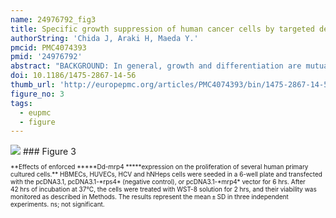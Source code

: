```yaml
---
name: 24976792_fig3
title: Specific growth suppression of human cancer cells by targeted delivery of Dictyostelium mitochondrial ribosomal protein S4.
authorString: 'Chida J, Araki H, Maeda Y.'
pmcid: PMC4074393
pmid: '24976792'
abstract: "BACKGROUND: In general, growth and differentiation are mutually exclusive but are cooperatively regulated throughout development. Thus, the process of a cell's switching from growth to differentiation is of great importance not only for the development of organisms but also for malignant transformation, in which this process is reversed. We have previously demonstrated using a Dictyostelium model system that the Dictyostelium mitochondrial ribosomal protein S4 (Dd-mrp4) gene expression is essential for the initiation of cell differentiation: Dd-mrp4-null cells fail to initiate differentiation, while the initial step of cell differentiation and the subsequent morphogenesis are markedly enhanced in mrp4 (OE) cells overexpressing the Dd-mrp4 in the extramitochondrial cytoplasm. This raised a possibility that the ectopically enforced expression of the Dd-mrp4 in human cells might inhibit their growth, particularly of malignant tumor cells, by inducing cell differentiation. METHODS: FOUR KINDS OF HUMAN TUMOR CELL LINES WERE TRANSFECTED BY THREE KIND OF VECTOR CONSTRUCTS (THE EMPTY VECTOR: pcDNA3.1 (Mock); pcDNA3.1-rps4 bearing Dictyostelium cytoplasmic ribosomal protein S4; pcDNA3.1-mrp4 bearing Dictyostelium mitochondrial ribosomal protein S4). As controls, four kinds of human primary cultured cells were similarly transfected by the above vector constructs. After transfection, growth kinetics of cells was analyzed using cell viability assay, and also the TUNEL method was used for evaluation of apoptotic cells. RESULTS: Ectopically expressed Dd-mrp4 suppressed cell proliferation through inducing apoptotic cell death specifically in the human lung adenocarcinoma (A549), epithelial cervical cancer (HeLa), hepatocellular carcinoma (HepG2) and colonic carcinoma (Caco-2), but not in primary cultured normal cells, such as human brain microvascular endothelial cells (HBMECs); human umbilical vein endothelial cells (HUVECs) and human normal hepatocytes (hHeps™), with one exception (human cardiac fibloblasts (HCF)). CONCLUSION: The present finding that the ectopically enforced expression of Dd-mrp4 in human several tumor cell lines specifically suppresses their proliferation suggests strongly that the Dd-mrp4 gene derived from Dictyostelium mitochondria may provide a new promising therapeutic strategy for disrupting cell viability pathways in human cancers."
doi: 10.1186/1475-2867-14-56
thumb_url: 'http://europepmc.org/articles/PMC4074393/bin/1475-2867-14-56-3.gif'
figure_no: 3
tags:
  - eupmc
  - figure
---
```

<img src='http://europepmc.org/articles/PMC4074393/bin/1475-2867-14-56-3.jpg' style='max-height: 300px'>
### Figure 3
<p style='font-size: 10px;'>**Effects of enforced *****Dd-mrp4 *****expression on the proliferation of several human primary cultured cells.** HBMECs, HUVECs, HCV and hNHeps cells were seeded in a 6-well plate and transfected with the pcDNA3.1, pcDNA3.1-*rps4* (negative control), or pcDNA3.1-*mrp4* vector for 6&nbsp;hrs. After 42&nbsp;hrs of incubation at 37°C, the cells were treated with WST-8 solution for 2&nbsp;hrs, and their viability was monitored as described in Methods. The results represent the mean ± SD in three independent experiments. ns; not significant.</p>